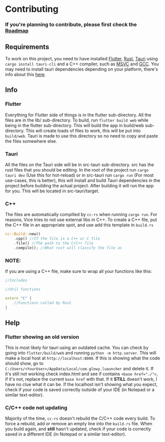 # Contributing

### If you're planning to contribute, please first check the [Roadmap](Roadmap.md)

## Requirements
To work on this project, you need to have installed [Flutter](https://docs.flutter.dev/get-started/install?_gl=1*h6bu5u*_ga*MTg5MDAyODE1OS4xNzUzMTgwMzIy*_ga_04YGWK0175*czE3NTMzNTExMjYkbzIkZzAkdDE3NTMzNTExMjYkajYwJGwwJGgw), [Rust](https://www.rust-lang.org/learn/get-started), [Tauri](https://v2.tauri.app/) using `cargo install tauri-cli` and a C++ compiler, such as [MSVC](https://learn.microsoft.com/en-us/cpp/windows/latest-supported-vc-redist?view=msvc-170#latest-supported-redistributable-version) and [GCC](https://gcc.gnu.org/). You may need to install tauri dependencies depending on your platform, there's info about this [here](https://v1.tauri.app/v1/guides/getting-started/prerequisites).

## Info
### Flutter
Everything for Flutter side of things is in the flutter sub-directory. All the files are in the lib/ sub-directory. To build, run `flutter build web` while being in the flutter sub-directory. This will build the app in build/web sub-directory. This will create loads of files to work, this will be put into `build/web`. Tauri is made to use this directory so no need to copy and paste the files somewhere else.

### Tauri
All the files on the Tauri side will be in src-tauri sub-directory. src has the rust files that you should be editing. In the root of the project run `cargo tauri dev` (Use this for hot-reload) or in src-tauri run `cargo run` (For most use-cases, this is better), this will install and build Tauri dependencies in the project before building the actual project. After building it will run the app for you. This will be located in src-tauri/target.

### C++
The files are automatically compilled by `cc-rs` when running `cargo run`. For reasons, Vice tries to not use external libs in C++. To create a C++ file, put the C++ file in an appropriate spot, and use add this template in `build.rs`
```rust
cc::Build::new()
    .cpp() //If the file is a C++ or C file
    .file() //The path to the C/C++ file
    .compile(); //What rust will classify the file as
```
### **NOTE:**
If you are using a C++ file, make sure to wrap all your functions like this:
```cpp
//Includes

//Util functions

extern "C" {
    //Functions called by Rust
}
```

## Help
### Flutter showing an old version
This is most likely for tauri using an outdated cache. You can check by going into `flutter/build/web` and running `python -m http.server`. This will make a local host at `http://localhost:8000`. If this is showing what the code should show, go to `C:/Users/<YourUser>/AppData/Local/com.glowy.luauncher` and delete it. If it's still not working check index.html and see if contains `<base href="./">`, if it's not, replace the current `base href` with that. If it **STILL** doesn't work, I have no clue what it can be. If the localhost isn't showing what you expect, check if your code is saved correctly outside of your IDE (in Notepad or a similar text-editor).

### C/C++ code not updating
Majority of the time, `cc-rs` doesn't rebuild the C/C++ code every build. To force a rebuild, add or remove an empty line into the `build.rs` file. When you build again, and **still** hasn't updated, check if your code is correctly saved in a different IDE (in Notepad or a similar text-editor).
